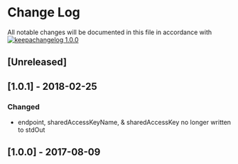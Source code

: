 # Change Log

All notable changes will be documented in this file in accordance with
[![keepachangelog 1.0.0](https://img.shields.io/badge/keepachangelog-1.0.0-brightgreen.svg)](http://keepachangelog.com/en/1.0.0/)

## \[Unreleased]

## \[1.0.1] - 2018-02-25

### Changed

- endpoint, sharedAccessKeyName, & sharedAccessKey no longer written to stdOut

## \[1.0.0] - 2017-08-09


